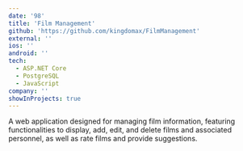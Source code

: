```yaml
---
date: '98'
title: 'Film Management'
github: 'https://github.com/kingdomax/FilmManagement'
external: ''
ios: ''
android: ''
tech:
  - ASP.NET Core
  - PostgreSQL
  - JavaScript
company: ''
showInProjects: true
---
```


​A web application designed for managing film information, featuring functionalities to display, add, edit, and delete films and associated personnel, as well as rate films and provide suggestions.
